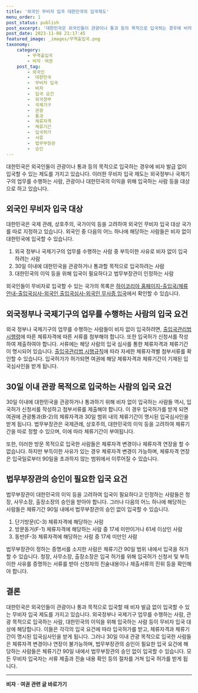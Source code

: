 ```yaml
---
title: '외국인 무비자 입국 대한민국의 입국제도'
menu_order: 1
post_status: publish
post_excerpt: '대한민국은 외국인들이 관광이나 통과 등의 목적으로 입국하는 경우에 비자 발급 없이 입국할 수 있는 제도를 가지고 있습니다. 이러한 무비자 입국 제도는 외국정부나 국제기구의 업무를 수행하는 사람, 관광이나 대한민국의 이익을 위해 입국하는 사람 등을 대상으로 하고 있습니다.'
post_date: 2023-11-08 21:17:45
featured_image: _images/무역출입국.png
taxonomy:
    category:
        - 무역출입국
        - 비자ㆍ여권
    post_tag:
        - 외국인
        -  대한민국
        -  무비자 입국
        -  비자
        -  입국 요건
        -  외국정부
        -  국제기구
        -  관광
        -  통과
        -  체류자격
        -  체류기간
        -  입국허가
        -  서류
        -  법무부장관
        -  승인
---
```



대한민국은 외국인들이 관광이나 통과 등의 목적으로 입국하는 경우에 비자 발급 없이 입국할 수 있는 제도를 가지고 있습니다. 이러한 무비자 입국 제도는 외국정부나 국제기구의 업무를 수행하는 사람, 관광이나 대한민국의 이익을 위해 입국하는 사람 등을 대상으로 하고 있습니다.

## 외국인 무비자 입국 대상

대한민국은 국제 관례, 상호주의, 국가이익 등을 고려하여 외국인 무비자 입국 대상 국가를 따로 지정하고 있습니다. 외국인 중 다음의 어느 하나에 해당하는 사람들은 비자 없이 대한민국에 입국할 수 있습니다. 

1. 외국 정부나 국제기구의 업무를 수행하는 사람 중 부득이한 사유로 비자 없이 입국하려는 사람
2. 30일 이내에 대한민국을 관광하거나 통과할 목적으로 입국하려는 사람
3. 대한민국의 이익 등을 위해 입국이 필요하다고 법무부장관이 인정하는 사람

외국인들이 무비자로 입국할 수 있는 국가의 목록은 [하이코리아 홈페이지-출입국/체류안내-출입국심사-외국인 출입국심사-외국인 무사증 입국](링크)에서 확인할 수 있습니다.

## 외국정부나 국제기구의 업무를 수행하는 사람의 입국 요건

외국 정부나 국제기구의 업무를 수행하는 사람들이 비자 없이 입국하려면, [출입국관리법 시행령](제8조제1항)에 따른 체류자격에 따른 서류를 첨부해야 합니다. 또한 입국허가 신청서를 작성하여 제출하여야 합니다. 서류에는 해당 사람의 입국 심사를 통한 체류자격과 체류기간이 명시되어 있습니다. [출입국관리법 시행규칙](제76조제1항제2호)에 따라 자세한 체류자격별 첨부서류를 확인할 수 있습니다. 입국허가가 허가되면 여권에 해당 체류자격과 체류기간이 기재된 입국심사인을 받게 됩니다.

## 30일 이내 관광 목적으로 입국하는 사람의 입국 요건

30일 이내에 대한민국을 관광하거나 통과하기 위해 비자 없이 입국하는 사람들 역시, 입국허가 신청서를 작성하고 첨부서류를 제출해야 합니다. 이 경우 입국허가를 받게 되면 여권에 관광통과(B-2)의 체류자격과 30일 범위 내의 체류기간이 명시된 입국심사인을 받게 됩니다. 법무부장관은 국제관례, 상호주의, 대한민국의 이익 등을 고려하여 체류기간을 따로 정할 수 있으며, 이에 따라 체류기간이 부여됩니다.

또한, 이러한 방문 목적으로 입국한 사람들은 체류자격 변경이나 체류자격 연장을 할 수 없습니다. 하지만 부득이한 사유가 있는 경우 체류자격 변경이 가능하며, 체류자격 연장은 입국일로부터 90일을 초과하지 않는 범위에서 이루어질 수 있습니다.

## 법무부장관의 승인이 필요한 입국 요건

법무부장관이 대한민국의 이익 등을 고려하여 입국이 필요하다고 인정하는 사람들은 청장, 사무소장, 출장소장의 승인을 받아야 합니다. 그러나 다음의 어느 하나에 해당하는 사람들은 체류기간 90일 내에서 법무부장관의 승인 없이 입국할 수 있습니다.

1. 단기방문(C-3) 체류자격에 해당하는 사람
2. 방문동거(F-1) 체류자격에 해당하는 사람 중 17세 미만이거나 61세 이상인 사람
3. 동반(F-3) 체류자격에 해당하는 사람 중 17세 미만인 사람

법무부장관이 정하는 증명서를 소지한 사람은 체류기간 90일 범위 내에서 입국을 허가할 수 있습니다. 청장, 사무소장, 출장소장은 입국 허가를 위해 입국허가 신청서 및 부득이한 사유를 증명하는 서류를 받아 신청자의 진술내용이나 제출서류의 진위 등을 확인해야 합니다.

## 결론

대한민국은 외국인들이 관광이나 통과 목적으로 입국할 때 비자 발급 없이 입국할 수 있는 무비자 입국 제도를 가지고 있습니다. 외국정부나 국제기구 업무를 수행하는 사람, 관광 목적으로 입국하는 사람, 대한민국의 이익을 위해 입국하는 사람 등이 무비자 입국 대상에 해당합니다. 이들은 각각의 입국 요건에 따라 입국허가를 받고, 체류자격과 체류기간이 명시된 입국심사인을 받게 됩니다. 그러나 30일 이내 관광 목적으로 입국한 사람들은 체류자격 변경이나 연장이 불가능하며, 법무부장관의 승인이 필요한 입국 요건에 해당하는 사람들은 체류기간 90일 내에서 법무부장관의 승인 없이 입국할 수 있습니다. 모든 무비자 입국자는 서류 제출과 진술 내용 확인 등의 절차를 거쳐 입국 허가를 받게 됩니다.

<!-- wp:separator -->
<hr class="wp-block-separator has-alpha-channel-opacity"/>
<!-- /wp:separator -->

<!-- wp:group {"backgroundColor":"base","layout":{"type":"constrained"}} -->
<div class="wp-block-group has-base-background-color has-background"><!-- wp:paragraph {"align":"center","fontSize":"medium"} -->
<p class="has-text-align-center has-large-font-size"><strong>비자ㆍ여권 관련 글 바로가기</strong></p>
<!-- /wp:paragraph -->


<!-- wp:latest-posts
{"categories":[{"id":16891,"count":19,"description":"","link":"https://uknowlaw.com/category/%eb%b9%84%ec%9e%90%e3%86%8d%ec%97%ac%ea%b6%8c/","name":"비자ㆍ여권","slug":"비자ㆍ여권","taxonomy":"category","parent":0,"meta":[],"_links":{"self":[{"href":"https://uknowlaw.com/wp-json/wp/v2/categories/16891"}],"collection":[{"href":"https://uknowlaw.com/wp-json/wp/v2/categories"}],"about":[{"href":"https://uknowlaw.com/wp-json/wp/v2/taxonomies/category"}],"wp:post_type":[{"href":"https://uknowlaw.com/wp-json/wp/v2/posts?categories=16891"}],"curies":[{"name":"wp","href":"https://api.w.org/{rel}","templated":true}]}}],"postsToShow":100,"excerptLength":28,"postLayout":"grid","columns":2,"featuredImageAlign":"left","featuredImageSizeSlug":"large","fontSize":"small"} /--></div>
<!-- /wp:group -->